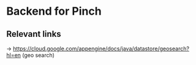 # Backend for Pinch

## Relevant links

-> https://cloud.google.com/appengine/docs/java/datastore/geosearch?hl=en (geo search)

